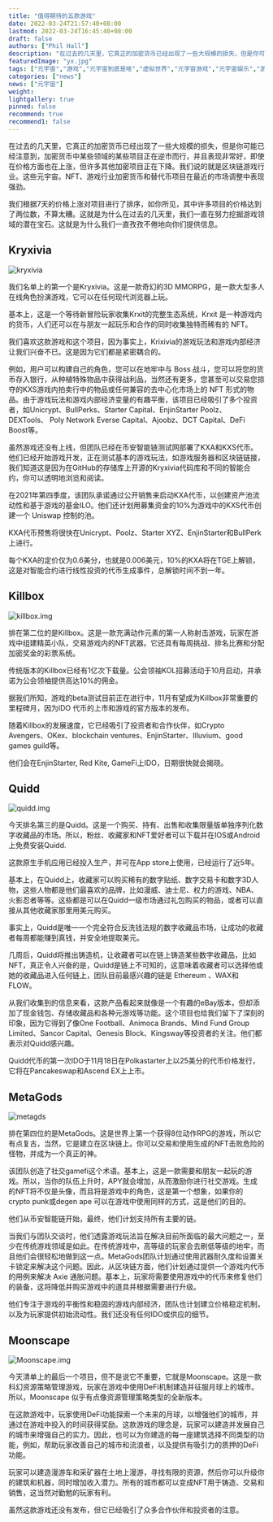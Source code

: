 ```yaml
---
title: "值得期待的五款游戏"
date: 2022-03-24T21:57:40+08:00
lastmod: 2022-03-24T16:45:40+08:00
draft: false
authors: ["Phil Hall"]
description: "在过去的几天里，它真正的加密货币已经出现了一些大规模的损失，但是你可能已经注意到，加密货币中某些领域的某些项目正在逆市而行，并且表现非常好，即使在价格方面也在上涨，但许多其他加密项目正在下降。我们说的就是区块链游戏行业。这些元宇宙。NFT、游戏行业加密货币和替代币项目在最近的市场调整中表现强劲。"
featuredImage: "yx.jpg"
tags: ["元宇宙","游戏","元宇宙到底是啥","虚拟世界","元宇宙游戏","元宇宙娱乐","游戏推荐"]
categories: ["news"]
news: ["元宇宙"]
weight: 
lightgallery: true
pinned: false
recommend: true
recommend1: false
---
```



在过去的几天里，它真正的加密货币已经出现了一些大规模的损失，但是你可能已经注意到，加密货币中某些领域的某些项目正在逆市而行，并且表现非常好，即使在价格方面也在上涨，但许多其他加密项目正在下降。我们说的就是区块链游戏行业。这些元宇宙。NFT、游戏行业加密货币和替代币项目在最近的市场调整中表现强劲。

我们根据7天的价格上涨对项目进行了排序，如你所见，其中许多项目的价格达到了两位数，不算太糟。这就是为什么在过去的几天里，我们一直在努力挖掘游戏领域的潜在宝石。这就是为什么我们一直孜孜不倦地向你们提供信息。



## **Kryxivia**



![kryxivia](kry.png) 



我们名单上的第一个是Kryxivia。这是一款奇幻的3D MMORPG，是一款大型多人在线角色扮演游戏，它可以在任何现代浏览器上玩。

基本上，这是一个等待新冒险玩家收集Krxit的完整生态系统，Krxit 是一种游戏内的货币，人们还可以在与朋友一起玩乐和合作的同时收集独特而稀有的 NFT。

我们喜欢这款游戏和这个项目，因为事实上，Krixivia的游戏玩法和游戏内部经济让我们兴奋不已。这是因为它们都是紧密耦合的。

例如，用户可以构建自己的角色，您可以在地牢中与 Boss 战斗，您可以将您的货币存入银行，从种植特殊物品中获得战利品，当然还有更多，您甚至可以交易您掠夺的KXS游戏内拍卖行中的物品或任何兼容的去中心化市场上的 NFT 形式的物品。由于游戏玩法和游戏内部经济变量的有趣平衡，该项目已经吸引了多个投资者，如Unicrypt、BullPerks、Starter Capital、EnjinStarter Poolz、DEXTools、 Poly Network Everse Capital、Ajoobz、DCT Capital、DeFi Boost等。

虽然游戏还没有上线，但团队已经在币安智能链测试网部署了KXA和KXS代币。他们已经开始游戏开发，正在测试基本的游戏玩法，如游戏服务器和区块链链接，我们知道这是因为在GitHub的存储库上开源的Kryxivia代码库和不同的智能合约，你可以透明地浏览和阅读。

在2021年第四季度，该团队承诺通过公开销售来启动KXA代币，以创建资产池流动性和基于游戏的基金ILO。他们还计划用募集资金的10%为游戏中的KXS代币创建一个 Uniswap 控制的池。

KXA代币预售将很快在Unicrypt、Poolz、Starter XYZ、EnjinStarter和BullPerk上进行。

每个KXA的定价仅为0.6美分，也就是0.006美元，10%的KXA将在TGE上解锁，这是对智能合约进行线性投资的代币生成事件，总解锁时间不到一年。



## **Killbox**



![killbox.img](kill.png) 



排在第二位的是Killbox。这是一款充满动作元素的第一人称射击游戏，玩家在游戏中组建精英小队，交易游戏内的NFT武器。它还具有每周挑战、排名比赛和分配加密奖金的彩票系统。

传统版本的Killbox已经有1亿次下载量。公会领袖KOL招募活动于10月启动，并承诺为公会领袖提供高达10%的佣金。

据我们所知，游戏的beta测试目前正在进行中，11月有望成为Killbox非常重要的里程碑月，因为IDO 代币的上市和游戏的官方版本的发布。

随着Killbox的发展速度，它已经吸引了投资者和合作伙伴，如Crypto Avengers、OKex、blockchain ventures、EnjinStarter、Illuvium、good games guild等。

他们会在EnjinStarter, Red Kite, GameFi上IDO，日期很快就会揭晓。



## **Quidd**



![quidd.img](lj.png)

 

今天排名第三的是Quidd。这是一个购买、持有、出售和收集限量版单独序列化数字收藏品的市场。所以，粉丝、收藏家和NFT爱好者可以下载并在IOS或Android上免费安装Quidd.

这款原生手机应用已经投入生产，并可在App store上使用，已经运行了近5年。

基本上，在Quidd上，收藏家可以购买稀有的数字贴纸、数字交易卡和数字3D人物，这些人物都是他们最喜欢的品牌，比如漫威、迪士尼、权力的游戏、NBA、火影忍者等等。这些都是可以在Quidd一级市场通过礼包购买的物品，或者可以直接从其他收藏家那里用美元购买。

事实上，Quidd是唯一一个完全符合反洗钱法规的数字收藏品市场，让成功的收藏者每周都能赚到真钱，并安全地提取美元。

几周后，Quidd将推出铸造机，让收藏者可以在链上铸造某些数字收藏品，比如NFT，真正令人兴奋的是，Quidd是链上不可知的，这意味着收藏者可以选择他或她的收藏品进入任何链上，团队目前最感兴趣的链是 Ethereum 、WAX和FLOW。

从我们收集到的信息来看，这款产品看起来就像是一个有趣的eBay版本，但却添加了现金钱包、存储收藏品和各种元游戏等功能。这个项目也给我们留下了深刻的印象，因为它得到了像One Football、Animoca Brands、Mind Fund Group Limited、Sancor Capital、Genesis Block、Kingsway等投资者的关注。他们都表示对Quidd感兴趣。

Quidd代币的第一次IDO于11月18日在Polkastarter上以25美分的代币价格发行，它将在Pancakeswap和Ascend EX上上市。



## **MetaGods**

![metagds](pj.png)

  

排在第四位的是MetaGods。这是世界上第一个获得8位动作RPG的游戏，所以它有点复古，当然，它是建立在区块链上。你可以交易和使用生成的NFT击败危险的怪物，并成为一个真正的神。

该团队创造了社交gamefi这个术语。基本上，这是一款需要和朋友一起玩的游戏。所以，当你的队伍上升时，APY就会增加，从而激励你进行社交游戏。生成的NFT将不仅是头像，而且将是游戏中的角色，这是第一个想象，如果你的crypto punk或degen ape 可以在游戏中使用同样的方式，这是他们的目的。

他们从币安智能链开始，最终，他们计划支持所有主要的链。

当我们与团队交谈时，他们透露游戏玩法旨在解决目前所面临的最大问题之一，至少在传统游戏领域是如此。在传统游戏中，高等级的玩家会去刷低等级的地牢，而且他们会很轻松地做到这一点。MetaGods团队计划通过使用武器耐久度和设置关卡锁定来解决这个问题。因此，从区块链方面，他们计划通过提供一个游戏内代币的用例来解决 Axie 通胀问题。基本上，玩家将需要使用游戏中的代币来修复他们的装备，这将降低并购买游戏中的道具并根据需要进行升级。

他们专注于游戏的平衡性和稳固的游戏内部经济，团队也计划建立价格稳定机制，以及为玩家提供初始流动性。我们还没有任何IDO或供应的细节。

## **Moonscape**



![Moonscape.img](Moon.png) 



今天清单上的最后一个项目，但不是说它不重要，它就是Moonscape。这是一款科幻资源策略管理游戏，玩家在游戏中使用DeFi机制建造并征服月球上的城市。所以，Moonscape 似乎有点像资源管理策略类型的全新版本。

在这款游戏中，玩家使用DeFi功能探索一个未来的月球，以增强他们的城市，并通过在游戏中投入的时间获得奖励。这款游戏的理念是，玩家可以建造并发展自己的城市来增强自己的实力。因此，也可以为你建造的每一座建筑选择不同类型的功能，例如，帮助玩家改善自己的城市和流浪者，以及提供有吸引力的质押的DeFi功能。

玩家可以建造漫游车和采矿器在土地上漫游，寻找有限的资源，然后你可以升级你的建筑和机器，同时增加收入潜力。所有的城市都可以变成NFT用于铸造、交易和销售，这当然对勤勉的玩家有利。

虽然这款游戏还没有发布，但它已经吸引了众多合作伙伴和投资者的注意。